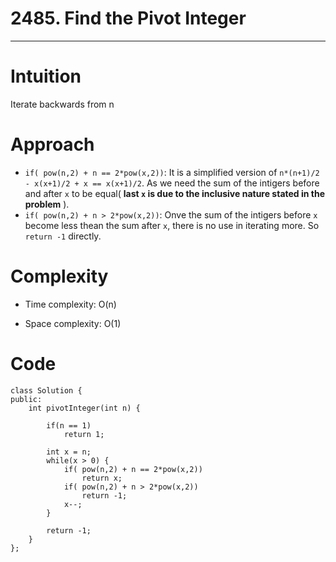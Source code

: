 # 2485. Find the Pivot Integer
---

# Intuition

Iterate backwards from n

# Approach

- `if( pow(n,2) + n == 2*pow(x,2))`: It is a simplified version of
  `n*(n+1)/2 - x(x+1)/2 + x == x(x+1)/2`. As we need the sum of the intigers before and after `x` to be equal( **last `x` is due to the inclusive nature stated in the problem** ).
- `if( pow(n,2) + n > 2*pow(x,2))`: Onve the sum of the intigers before `x` become less thean the sum after `x`, there is no use in iterating more. So `return -1` directly.

# Complexity

- Time complexity: O(n)

- Space complexity: O(1)

# Code

```
class Solution {
public:
    int pivotInteger(int n) {

        if(n == 1)
            return 1;

        int x = n;
        while(x > 0) {
            if( pow(n,2) + n == 2*pow(x,2))
                return x;
            if( pow(n,2) + n > 2*pow(x,2))
                return -1;
            x--;
        }

        return -1;
    }
};
```
